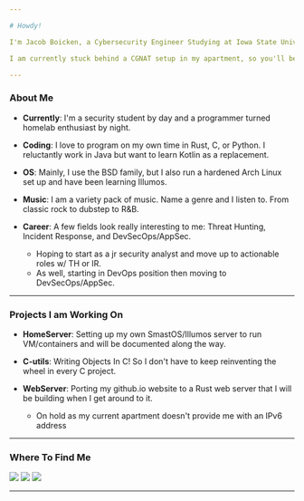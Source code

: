 ```yaml
---

# Howdy! 

I'm Jacob Boicken, a Cybersecurity Engineer Studying at Iowa State University. 

I am currently stuck behind a CGNAT setup in my apartment, so you'll be having a hard time reaching me. 

---
```


### About Me
- **Currently**: I'm a security student by day and a programmer turned homelab enthusiast by night.

- **Coding**: I love to program on my own time in Rust, C, or Python. I reluctantly work in Java but want to learn Kotlin as a replacement.   

- **OS**: Mainly, I use the BSD family, but I also run a hardened Arch Linux set up and have been learning Illumos. 

- **Music**: I am a variety pack of music. Name a genre and I listen to. From classic rock to dubstep to R&B.     

- **Career**: A few fields look really interesting to me: Threat Hunting, Incident Response, and DevSecOps/AppSec.
    - Hoping to start as a jr security analyst and move up to actionable roles w/ TH or IR. 
    - As well, starting in DevOps position then moving to DevSecOps/AppSec.  
---

### Projects I am Working On
- **HomeServer**: Setting up my own SmastOS/Illumos server to run VM/containers and will be documented along the way.

- **C-utils**: Writing Objects In C! So I don't have to keep reinventing the wheel in every C project. 

- **WebServer**: Porting my github.io website to a Rust web server that I will be building when I get around to it.
    - On hold as my current apartment doesn't provide me with an IPv6 address

---

### Where To Find Me
<div>
  
  [<img src="https://img.shields.io/badge/GitHub-%2312100E.svg?&style=for-the-badge&logo=Github&logoColor=white&color=222222" />][github]
  [<img src="https://img.shields.io/badge/linkedin-%230077B5.svg?&style=for-the-badge&logo=linkedin&logoColor=white" />][linkedin]
  [<img src="https://img.shields.io/badge/discord-7289da.svg?&style=for-the-badge&logo=discord&logoColor=white" />][discord]

</div>

---

<!-- Where to Find Me -->
[github]: https://github.com/p0l1t1c1an
[linkedin]: https://www.linkedin.com/in/jacob-boicken-0201571b7/
[discord]: https://discordapp.com/users/745105200523771924 

